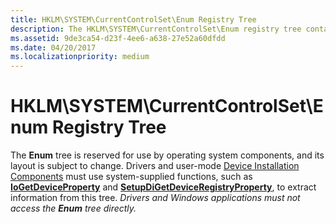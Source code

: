 ```yaml
---
title: HKLM\SYSTEM\CurrentControlSet\Enum Registry Tree
description: The HKLM\SYSTEM\CurrentControlSet\Enum registry tree contains information about the devices on the system.
ms.assetid: 9de3ca54-d23f-4ee6-a638-27e52a60dfdd
ms.date: 04/20/2017
ms.localizationpriority: medium
---
```


# HKLM\\SYSTEM\\CurrentControlSet\\Enum Registry Tree





The **Enum** tree is reserved for use by operating system components, and its layout is subject to change. Drivers and user-mode [Device Installation Components](/previous-versions/ff541277(v=vs.85)) must use system-supplied functions, such as [**IoGetDeviceProperty**](/windows-hardware/drivers/ddi/wdm/nf-wdm-iogetdeviceproperty) and [**SetupDiGetDeviceRegistryProperty**](/windows/desktop/api/setupapi/nf-setupapi-setupdigetdeviceregistrypropertya), to extract information from this tree. *Drivers and Windows applications must not access the* ***Enum*** *tree directly.*

 

